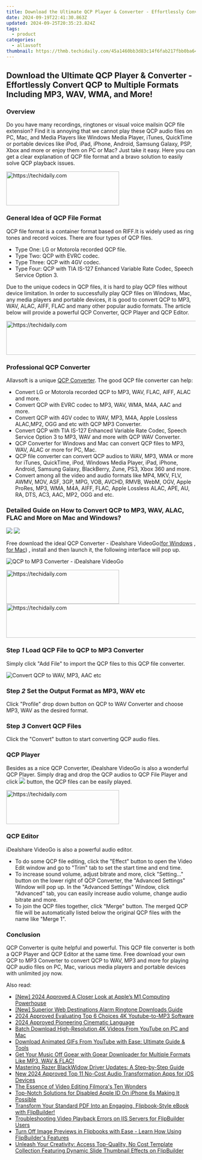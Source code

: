 ```yaml
---
title: Download the Ultimate QCP Player & Converter - Effortlessly Convert QCP to Multiple Formats Including MP3, WAV, WMA, and More!
date: 2024-09-19T22:41:30.863Z
updated: 2024-09-25T20:35:23.824Z
tags:
  - product
categories:
  - allavsoft
thumbnail: https://thmb.techidaily.com/45a1460bb3d83c14f6fab217fbb0ba6456c10cd4af0bd545fe595145134aa150.jpg
---
```


## Download the Ultimate QCP Player & Converter - Effortlessly Convert QCP to Multiple Formats Including MP3, WAV, WMA, and More!

### Overview

Do you have many recordings, ringtones or visual voice mailsin QCP file extension? Find it is annoying that we cannot play these QCP audio files on PC, Mac, and Media Players like Windows Media Player, iTunes, QuickTime or portable devices like iPod, iPad, iPhone, Android, Samsung Galaxy, PSP, Xbox and more or enjoy them on PC or Mac? Just take it easy. Here you can get a clear explanation of QCP file format and a bravo solution to easily solve QCP playback issues.

<!-- affiliate ads begin -->
<a href="https://aligracehair.sjv.io/c/5597632/1975802/19272" target="_top" id="1975802">
  <img src="//a.impactradius-go.com/display-ad/19272-1975802" border="0" alt="https://techidaily.com" width="300" height="90"/>
</a>
<img height="0" width="0" src="https://aligracehair.sjv.io/i/5597632/1975802/19272" style="position:absolute;visibility:hidden;" border="0" />
<!-- affiliate ads end -->

### General Idea of QCP File Format

QCP file format is a container format based on RIFF.It is widely used as ring tones and record voices. There are four types of QCP files.

* Type One: LG or Motorola recorded QCP file.
* Type Two: QCP with EVRC codec.
* Type Three: QCP with 4GV codec.
* Type Four: QCP with TIA IS-127 Enhanced Variable Rate Codec, Speech Service Option 3.

Due to the unique codecs in QCP files, it is hard to play QCP files without device limitation. In order to successfully play QCP files on Windows, Mac, any media players and portable devices, it is good to convert QCP to MP3, WAV, ALAC, AIFF, FLAC and many other popular audio formats. The article below will provide a powerful QCP Converter, QCP Player and QCP Editor.

<!-- affiliate ads begin -->
<a href="https://appsumo.8odi.net/c/5597632/2082539/7443" target="_top" id="2082539">
  <img src="//a.impactradius-go.com/display-ad/7443-2082539" border="0" alt="https://techidaily.com" width="728" height="90"/>
</a>
<img height="0" width="0" src="https://appsumo.8odi.net/i/5597632/2082539/7443" style="position:absolute;visibility:hidden;" border="0" />
<!-- affiliate ads end -->

### Professional QCP Converter

Allavsoft is a unique [QCP Converter](https://tools.techidaily.com/allavsoft/products/). The good QCP file converter can help:

* Convert LG or Motorola recorded QCP to MP3, WAV, FLAC, AIFF, ALAC and more.
* Convert QCP with EVRC codec to MP3, WAV, WMA, M4A, AAC and more.
* Convert QCP with 4GV codec to WAV, MP3, M4A, Apple Lossless ALAC,MP2, OGG and etc with QCP MP3 Converter.
* Convert QCP with TIA IS-127 Enhanced Variable Rate Codec, Speech Service Option 3 to MP3, WAV and more with QCP WAV Converter.
* QCP Converter for Windows and Mac can convert QCP files to MP3, WAV, ALAC or more for PC, Mac.
* QCP file converter can convert QCP audios to WAV, MP3, WMA or more for iTunes, QuickTime, iPod, Windows Media Player, iPad, iPhone, Android, Samsung Galaxy, BlackBerry, Zune, PS3, Xbox 360 and more.
* Convert among all the video and audio formats like MP4, MKV, FLV, AWMV, MOV, ASF, 3GP, MPG, VOB, AVCHD, RMVB, WebM, OGV, Apple ProRes, MP3, WMA, M4A, AIFF, FLAC, Apple Lossless ALAC, APE, AU, RA, DTS, AC3, AAC, MP2, OGG and etc.

### Detailed Guide on How to Convert QCP to MP3, WAV, ALAC, FLAC and More on Mac and Windows?

[![](https://www.allavsoft.com/how-to/../images/how-to/free-download-win.jpg)](https://www.idealshare.net/downloads/i-video-converter.exe) [![](https://www.allavsoft.com/how-to/../images/how-to/free-download-mac.jpg)](https://www.idealshare.net/downloads/i-video-converter-mac.dmg)

Free download the ideal QCP Converter - iDealshare VideoGo([for Windows](https://www.idealshare.net/downloads/i-video-converter.exe) , [for Mac](https://www.idealshare.net/downloads/i-video-converter-mac.dmg)) , install and then launch it, the following interface will pop up.

![QCP to MP3 Converter - iDealshare VideoGo](https://www.allavsoft.com/how-to/../images/how-to/qcp-converter-player/qcp-converter--mac.jpg)

<!-- affiliate ads begin -->
<a href="https://aligracehair.sjv.io/c/5597632/2115932/19272" target="_top" id="2115932">
  <img src="//a.impactradius-go.com/display-ad/19272-2115932" border="0" alt="https://techidaily.com" width="300" height="90"/>
</a>
<img height="0" width="0" src="https://aligracehair.sjv.io/i/5597632/2115932/19272" style="position:absolute;visibility:hidden;" border="0" />
<!-- affiliate ads end -->

<!-- affiliate ads begin -->
<a href="https://appsumo.8odi.net/c/5597632/2082520/7443" target="_top" id="2082520">
  <img src="//a.impactradius-go.com/display-ad/7443-2082520" border="0" alt="https://techidaily.com" width="728" height="90"/>
</a>
<img height="0" width="0" src="https://appsumo.8odi.net/i/5597632/2082520/7443" style="position:absolute;visibility:hidden;" border="0" />
<!-- affiliate ads end -->

### Step _1_ Load QCP File to QCP to MP3 Converter

Simply click "Add File" to import the QCP files to this QCP file converter.

![Convert QCP to WAV, MP3, AAC etc](https://www.allavsoft.com/how-to/../images/how-to/qcp-converter-player/convert-qcp-to-mp3-mac.jpg)

### Step _2_ Set the Output Format as MP3, WAV etc

Click "Profile" drop down button on QCP to WAV Converter and choose MP3, WAV as the desired format.

### Step _3_ Convert QCP Files

Click the "Convert" button to start converting QCP audio files.

### QCP Player

Besides as a nice QCP Converter, iDealshare VideoGo is also a wonderful QCP Player. Simply drag and drop the QCP audios to QCP File Player and click ![](https://www.allavsoft.com/how-to/../images/how-to/qcp-converter-player/play.jpg) button, the QCP files can be easily played.

<!-- affiliate ads begin -->
<a href="https://aligracehair.sjv.io/c/5597632/2012415/19272" target="_top" id="2012415">
  <img src="//a.impactradius-go.com/display-ad/19272-2012415" border="0" alt="https://techidaily.com" width="300" height="90"/>
</a>
<img height="0" width="0" src="https://aligracehair.sjv.io/i/5597632/2012415/19272" style="position:absolute;visibility:hidden;" border="0" />
<!-- affiliate ads end -->

### QCP Editor

iDealshare VideoGo is also a powerful audio editor.

* To do some QCP file editing, click the "Effect" button to open the Video Edit window and go to "Trim" tab to set the start time and end time.
* To increase sound volume, adjust bitrate and more, click "Setting..." button on the lower right of QCP Converter, the "Advanced Settings" Window will pop up. In the "Advanced Settings" Window, click "Advanced" tab, you can easily increase audio volume, change audio bitrate and more.
* To join the QCP files together, click "Merge" button. The merged QCP file will be automatically listed below the original QCP files with the name like "Merge 1".

### Conclusion

QCP Converter is quite helpful and powerful. This QCP file converter is both a QCP Player and QCP Editor at the same time. Free download your own QCP to MP3 Converter to convert QCP to WAV, MP3 and more for playing QCP audio files on PC, Mac, various media players and portable devices with unlimited joy now.

<ins class="adsbygoogle"
     style="display:block"
     data-ad-format="autorelaxed"
     data-ad-client="ca-pub-7571918770474297"
     data-ad-slot="1223367746"></ins>

<ins class="adsbygoogle"
     style="display:block"
     data-ad-client="ca-pub-7571918770474297"
     data-ad-slot="8358498916"
     data-ad-format="auto"
     data-full-width-responsive="true"></ins>

<span class="atpl-alsoreadstyle">Also read:</span>
<div><ul>
<li><a href="https://article-tips.techidaily.com/new-2024-approved-a-closer-look-at-apples-m1-computing-powerhouse/"><u>[New] 2024 Approved A Closer Look at Apple’s M1 Computing Powerhouse</u></a></li>
<li><a href="https://fox-blue.techidaily.com/new-superior-web-destinations-alarm-ringtone-downloads-guide/"><u>[New] Superior Web Destinations Alarm Ringtone Downloads Guide</u></a></li>
<li><a href="https://some-knowledge.techidaily.com/2024-approved-evaluating-top-6-choices-4k-youtube-to-mp3-software/"><u>2024 Approved Evaluating Top 6 Choices 4K Youtube-to-MP3 Software</u></a></li>
<li><a href="https://extra-guidance.techidaily.com/2024-approved-pioneering-cinematic-language/"><u>2024 Approved Pioneering Cinematic Language</u></a></li>
<li><a href="https://discover-cheats.techidaily.com/batch-download-high-resolution-4k-videos-from-youtube-on-pc-and-mac/"><u>Batch Download High-Resolution 4K Videos From YouTube on PC and Mac</u></a></li>
<li><a href="https://discover-cheats.techidaily.com/download-animated-gifs-from-youtube-with-ease-ultimate-guide-and-tools/"><u>Download Animated GIFs From YouTube with Ease: Ultimate Guide & Tools</u></a></li>
<li><a href="https://discover-cheats.techidaily.com/get-your-music-off-goear-with-goear-downloader-for-multiple-formats-like-mp3-wav-and-flac/"><u>Get Your Music Off Goear with Goear Downloader for Multiple Formats Like MP3, WAV & FLAC!</u></a></li>
<li><a href="https://hardware-updates.techidaily.com/mastering-razer-blackwidow-driver-updates-a-step-by-step-guide/"><u>Mastering Razer BlackWidow Driver Updates: A Step-by-Step Guide</u></a></li>
<li><a href="https://sound-tweaking.techidaily.com/new-2024-approved-top-11-no-cost-audio-transformation-apps-for-ios-devices/"><u>New 2024 Approved Top 11 No-Cost Audio Transformation Apps for iOS Devices</u></a></li>
<li><a href="https://extra-tips.techidaily.com/the-essence-of-video-editing-filmoras-ten-wonders/"><u>The Essence of Video Editing Filmora's Ten Wonders</u></a></li>
<li><a href="https://apple-account.techidaily.com/top-notch-solutions-for-disabled-apple-id-on-iphone-6s-making-it-possible-by-drfone-ios/"><u>Top-Notch Solutions for Disabled Apple ID On iPhone 6s Making It Possible</u></a></li>
<li><a href="https://discover-cheats.techidaily.com/transform-your-standard-pdf-into-an-engaging-flipbook-style-ebook-with-flipbuilder/"><u>Transform Your Standard PDF Into an Engaging, Flipbook-Style eBook with FlipBuilder!</u></a></li>
<li><a href="https://discover-cheats.techidaily.com/troubleshooting-video-playback-errors-on-iis-servers-for-flipbuilder-users/"><u>Troubleshooting Video Playback Errors on IIS Servers for FlipBuilder Users</u></a></li>
<li><a href="https://discover-cheats.techidaily.com/turn-off-image-previews-in-flipbooks-with-ease-learn-how-using-flipbuilders-features/"><u>Turn Off Image Previews in Flipbooks with Ease - Learn How Using FlipBuilder's Features</u></a></li>
<li><a href="https://discover-cheats.techidaily.com/unleash-your-creativity-access-top-quality-no-cost-template-collection-featuring-dynamic-slide-thumbnail-effects-on-flipbuilder/"><u>Unleash Your Creativity: Access Top-Quality, No Cost Template Collection Featuring Dynamic Slide Thumbnail Effects on FlipBuilder</u></a></li>
</ul></div>

